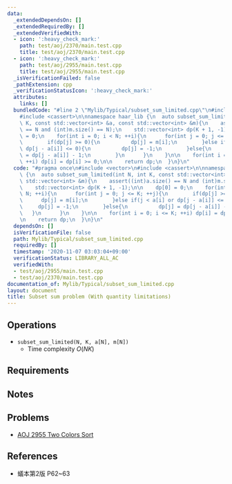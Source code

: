 ```yaml
---
data:
  _extendedDependsOn: []
  _extendedRequiredBy: []
  _extendedVerifiedWith:
  - icon: ':heavy_check_mark:'
    path: test/aoj/2370/main.test.cpp
    title: test/aoj/2370/main.test.cpp
  - icon: ':heavy_check_mark:'
    path: test/aoj/2955/main.test.cpp
    title: test/aoj/2955/main.test.cpp
  _isVerificationFailed: false
  _pathExtension: cpp
  _verificationStatusIcon: ':heavy_check_mark:'
  attributes:
    links: []
  bundledCode: "#line 2 \"Mylib/Typical/subset_sum_limited.cpp\"\n#include <vector>\n\
    #include <cassert>\n\nnamespace haar_lib {\n  auto subset_sum_limited(int N, int\
    \ K, const std::vector<int> &a, const std::vector<int> &m){\n    assert((int)a.size()\
    \ == N and (int)m.size() == N);\n    std::vector<int> dp(K + 1, -1);\n\n    dp[0]\
    \ = 0;\n    for(int i = 0; i < N; ++i){\n      for(int j = 0; j <= K; ++j){\n\
    \        if(dp[j] >= 0){\n          dp[j] = m[i];\n        }else if(j < a[i] or\
    \ dp[j - a[i]] <= 0){\n          dp[j] = -1;\n        }else{\n          dp[j]\
    \ = dp[j - a[i]] - 1;\n        }\n      }\n    }\n\n    for(int i = 0; i <= K;\
    \ ++i) dp[i] = dp[i] >= 0;\n\n    return dp;\n  }\n}\n"
  code: "#pragma once\n#include <vector>\n#include <cassert>\n\nnamespace haar_lib\
    \ {\n  auto subset_sum_limited(int N, int K, const std::vector<int> &a, const\
    \ std::vector<int> &m){\n    assert((int)a.size() == N and (int)m.size() == N);\n\
    \    std::vector<int> dp(K + 1, -1);\n\n    dp[0] = 0;\n    for(int i = 0; i <\
    \ N; ++i){\n      for(int j = 0; j <= K; ++j){\n        if(dp[j] >= 0){\n    \
    \      dp[j] = m[i];\n        }else if(j < a[i] or dp[j - a[i]] <= 0){\n     \
    \     dp[j] = -1;\n        }else{\n          dp[j] = dp[j - a[i]] - 1;\n     \
    \   }\n      }\n    }\n\n    for(int i = 0; i <= K; ++i) dp[i] = dp[i] >= 0;\n\
    \n    return dp;\n  }\n}\n"
  dependsOn: []
  isVerificationFile: false
  path: Mylib/Typical/subset_sum_limited.cpp
  requiredBy: []
  timestamp: '2020-11-07 03:03:04+09:00'
  verificationStatus: LIBRARY_ALL_AC
  verifiedWith:
  - test/aoj/2955/main.test.cpp
  - test/aoj/2370/main.test.cpp
documentation_of: Mylib/Typical/subset_sum_limited.cpp
layout: document
title: Subset sum problem (With quantity limitations)
---
```


## Operations

- `subset_sum_limited(N, K, a[N], m[N])`
	- Time complexity $O(NK)$

## Requirements

## Notes

## Problems

- [AOJ 2955 Two Colors Sort](http://judge.u-aizu.ac.jp/onlinejudge/description.jsp?id=2955)

## References

- 蟻本第2版 P62~63
